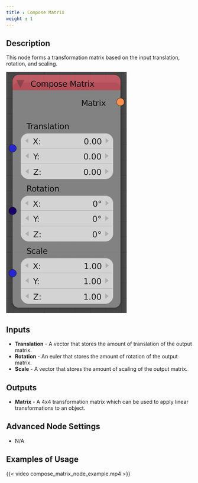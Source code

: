 ```yaml
---
title : Compose Matrix
weight : 1
---
```


## Description

This node forms a transformation matrix based on the input translation,
rotation, and scaling.

![image](compose_matrix_node.png)

## Inputs

- **Translation** - A vector that stores the amount of translation of
    the output matrix.
- **Rotation** - An euler that stores the amount of rotation of the
    output matrix.
- **Scale** - A vector that stores the amount of scaling of the output
    matrix.

## Outputs

- **Matrix** - A 4x4 transformation matrix which can be used to apply
    linear transformations to an object.

## Advanced Node Settings

- N/A

## Examples of Usage

{{< video compose_matrix_node_example.mp4 >}}
